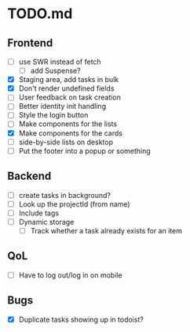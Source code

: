 # TODO.md

Frontend
--------
- [ ] use SWR instead of fetch
	- [ ] add Suspense?
- [x] Staging area, add tasks in bulk
- [x] Don't render undefined fields
- [ ] User feedback on task creation
- [ ] Better identity init handling
- [ ] Style the login button
- [ ] Make components for the lists
- [x] Make components for the cards
- [ ] side-by-side lists on desktop
- [ ] Put the footer into a popup or something

Backend
-------
- [ ] create tasks in background?
- [ ] Look up the projectId (from name)
- [ ] Include tags
- [ ] Dynamic storage
	- [ ] Track whether a task already exists for an item

QoL
---
- [ ] Have to log out/log in on mobile

Bugs
----
- [x] Duplicate tasks showing up in todoist?

